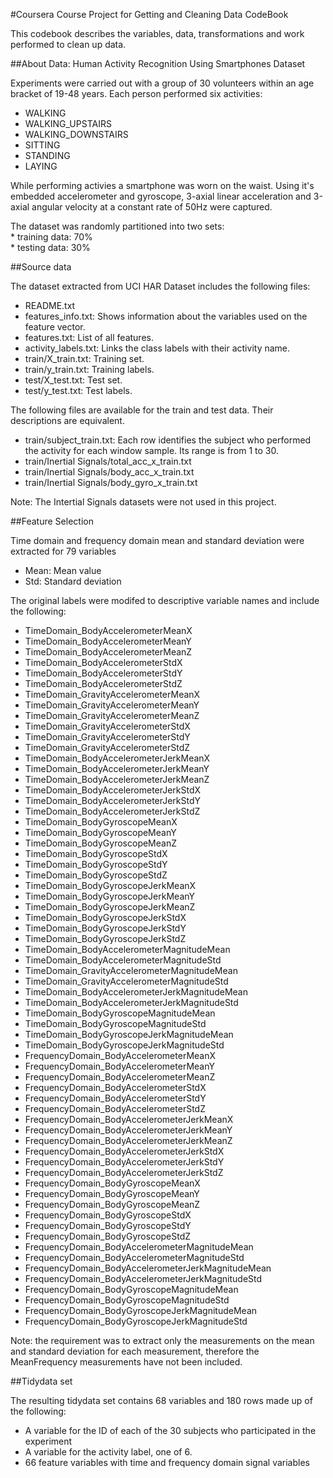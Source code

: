 #Coursera Course Project for Getting and Cleaning Data CodeBook

This codebook describes the variables, data, transformations and work performed to clean up data.

##About
Data: Human Activity Recognition Using Smartphones Dataset

Experiments were carried out with a group of 30 volunteers within an age bracket of 19-48 years. Each person performed six activities:

* WALKING  
* WALKING_UPSTAIRS  
* WALKING_DOWNSTAIRS  
* SITTING  
* STANDING  
* LAYING  

While performing activies a smartphone was worn on the waist. Using it's embedded accelerometer and gyroscope, 3-axial linear acceleration and 3-axial angular velocity at a constant rate of 50Hz were captured.

The dataset was randomly partitioned into two sets:  
    * training data:  70%  
    * testing data:   30%  

##Source data 

The dataset extracted from UCI HAR Dataset includes the following files:  
* README.txt  
* features_info.txt: Shows information about the variables used on the feature vector.  
* features.txt: List of all features.  
* activity_labels.txt: Links the class labels with their activity name.  
* train/X_train.txt: Training set.  
* train/y_train.txt: Training labels.  
* test/X_test.txt: Test set.  
* test/y_test.txt: Test labels.  

The following files are available for the train and test data. Their descriptions are equivalent.  
* train/subject_train.txt: Each row identifies the subject who performed the activity for each window sample. Its range is from 1 to 30.   
* train/Inertial Signals/total_acc_x_train.txt  
* train/Inertial Signals/body_acc_x_train.txt  
* train/Inertial Signals/body_gyro_x_train.txt  

Note: The Intertial Signals datasets were not used in this project.

##Feature Selection

Time domain and frequency domain mean and standard deviation were extracted for 79 variables

* Mean: Mean value
* Std: Standard deviation

The original labels were modifed to descriptive variable names and include the following:

* TimeDomain_BodyAccelerometerMeanX
* TimeDomain_BodyAccelerometerMeanY
* TimeDomain_BodyAccelerometerMeanZ
* TimeDomain_BodyAccelerometerStdX
* TimeDomain_BodyAccelerometerStdY
* TimeDomain_BodyAccelerometerStdZ
* TimeDomain_GravityAccelerometerMeanX
* TimeDomain_GravityAccelerometerMeanY
* TimeDomain_GravityAccelerometerMeanZ
* TimeDomain_GravityAccelerometerStdX
* TimeDomain_GravityAccelerometerStdY
* TimeDomain_GravityAccelerometerStdZ
* TimeDomain_BodyAccelerometerJerkMeanX
* TimeDomain_BodyAccelerometerJerkMeanY
* TimeDomain_BodyAccelerometerJerkMeanZ
* TimeDomain_BodyAccelerometerJerkStdX
* TimeDomain_BodyAccelerometerJerkStdY
* TimeDomain_BodyAccelerometerJerkStdZ
* TimeDomain_BodyGyroscopeMeanX
* TimeDomain_BodyGyroscopeMeanY
* TimeDomain_BodyGyroscopeMeanZ
* TimeDomain_BodyGyroscopeStdX
* TimeDomain_BodyGyroscopeStdY
* TimeDomain_BodyGyroscopeStdZ
* TimeDomain_BodyGyroscopeJerkMeanX
* TimeDomain_BodyGyroscopeJerkMeanY
* TimeDomain_BodyGyroscopeJerkMeanZ
* TimeDomain_BodyGyroscopeJerkStdX
* TimeDomain_BodyGyroscopeJerkStdY
* TimeDomain_BodyGyroscopeJerkStdZ
* TimeDomain_BodyAccelerometerMagnitudeMean
* TimeDomain_BodyAccelerometerMagnitudeStd
* TimeDomain_GravityAccelerometerMagnitudeMean
* TimeDomain_GravityAccelerometerMagnitudeStd
* TimeDomain_BodyAccelerometerJerkMagnitudeMean
* TimeDomain_BodyAccelerometerJerkMagnitudeStd
* TimeDomain_BodyGyroscopeMagnitudeMean
* TimeDomain_BodyGyroscopeMagnitudeStd
* TimeDomain_BodyGyroscopeJerkMagnitudeMean
* TimeDomain_BodyGyroscopeJerkMagnitudeStd
* FrequencyDomain_BodyAccelerometerMeanX
* FrequencyDomain_BodyAccelerometerMeanY
* FrequencyDomain_BodyAccelerometerMeanZ
* FrequencyDomain_BodyAccelerometerStdX
* FrequencyDomain_BodyAccelerometerStdY
* FrequencyDomain_BodyAccelerometerStdZ
* FrequencyDomain_BodyAccelerometerJerkMeanX
* FrequencyDomain_BodyAccelerometerJerkMeanY
* FrequencyDomain_BodyAccelerometerJerkMeanZ
* FrequencyDomain_BodyAccelerometerJerkStdX
* FrequencyDomain_BodyAccelerometerJerkStdY
* FrequencyDomain_BodyAccelerometerJerkStdZ
* FrequencyDomain_BodyGyroscopeMeanX
* FrequencyDomain_BodyGyroscopeMeanY
* FrequencyDomain_BodyGyroscopeMeanZ
* FrequencyDomain_BodyGyroscopeStdX
* FrequencyDomain_BodyGyroscopeStdY
* FrequencyDomain_BodyGyroscopeStdZ
* FrequencyDomain_BodyAccelerometerMagnitudeMean
* FrequencyDomain_BodyAccelerometerMagnitudeStd
* FrequencyDomain_BodyAccelerometerJerkMagnitudeMean
* FrequencyDomain_BodyAccelerometerJerkMagnitudeStd
* FrequencyDomain_BodyGyroscopeMagnitudeMean
* FrequencyDomain_BodyGyroscopeMagnitudeStd
* FrequencyDomain_BodyGyroscopeJerkMagnitudeMean
* FrequencyDomain_BodyGyroscopeJerkMagnitudeStd

Note: the requirement was to extract only the measurements on the mean and standard deviation for each measurement, therefore the MeanFrequency measurements have not been included.

##Tidydata set

The resulting tidydata set contains 68 variables and 180 rows made up of the following:  
* A variable for the ID of each of the 30 subjects who participated in the experiment  
* A variable for the activity label, one of 6.
* 66 feature variables with time and frequency domain signal variables  

